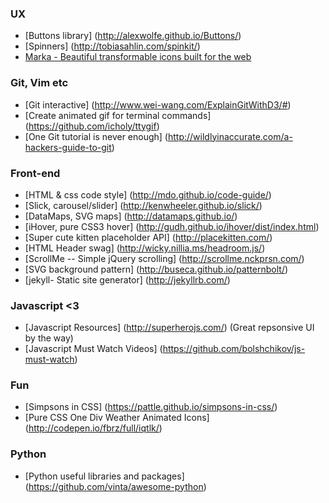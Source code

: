 ### UX

* [Buttons library] (http://alexwolfe.github.io/Buttons/)
* [Spinners] (http://tobiasahlin.com/spinkit/)
* [Marka - Beautiful transformable icons built for the web](https://github.com/fians/marka)

### Git, Vim etc

* [Git interactive] (http://www.wei-wang.com/ExplainGitWithD3/#)
* [Create animated gif for terminal commands] (https://github.com/icholy/ttygif)
* [One Git tutorial is never enough] (http://wildlyinaccurate.com/a-hackers-guide-to-git)

### Front-end

* [HTML & css code style] (http://mdo.github.io/code-guide/)
* [Slick, carousel/slider] (http://kenwheeler.github.io/slick/)
* [DataMaps, SVG maps] (http://datamaps.github.io/)
* [iHover, pure CSS3 hover] (http://gudh.github.io/ihover/dist/index.html)
* [Super cute kitten placeholder API] (http://placekitten.com/)
* [HTML Header swag] (http://wicky.nillia.ms/headroom.js/)
* [ScrollMe -- Simple jQuery scrolling] (http://scrollme.nckprsn.com/)
* [SVG background pattern] (http://buseca.github.io/patternbolt/)
* [jekyll- Static site generator] (http://jekyllrb.com/)

### Javascript <3

* [Javascript Resources] (http://superherojs.com/) 
(Great repsonsive UI by the way)
* [Javascript Must Watch Videos] (https://github.com/bolshchikov/js-must-watch)

### Fun

* [Simpsons in CSS] (https://pattle.github.io/simpsons-in-css/)
* [Pure CSS One Div Weather Animated Icons] (http://codepen.io/fbrz/full/iqtlk/)

### Python

* [Python useful libraries and packages] (https://github.com/vinta/awesome-python)
